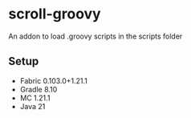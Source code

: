 # scroll-groovy

An addon to load .groovy scripts in the scripts folder

## Setup

- Fabric 0.103.0+1.21.1
- Gradle 8.10
- MC 1.21.1
- Java 21
